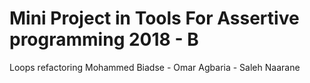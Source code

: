# Mini Project in Tools For Assertive programming 2018 - B
Loops refactoring 
Mohammed Biadse - Omar Agbaria - Saleh Naarane
